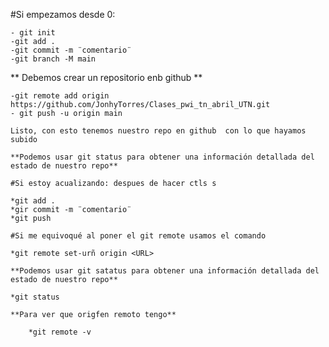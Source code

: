 #Si empezamos desde 0:

    - git init
    -git add .
    -git commit -m ¨comentario¨
    -git branch -M main
** Debemos crear un repositorio enb github **

    -git remote add origin https://github.com/JonhyTorres/Clases_pwi_tn_abril_UTN.git
    - git push -u origin main

    Listo, con esto tenemos nuestro repo en github  con lo que hayamos subido

    **Podemos usar git status para obtener una información detallada del estado de nuestro repo**

    #Si estoy acualizando: despues de hacer ctls s 

    *git add .
    *gir commit -m ¨comentario¨
    *git push

    #Si me equivoqué al poner el git remote usamos el comando 

    *git remote set-urñ origin <URL>

    **Podemos usar git satatus para obtener una información detallada del estado de nuestro repo**

    *git status

    **Para ver que origfen remoto tengo**

        *git remote -v








